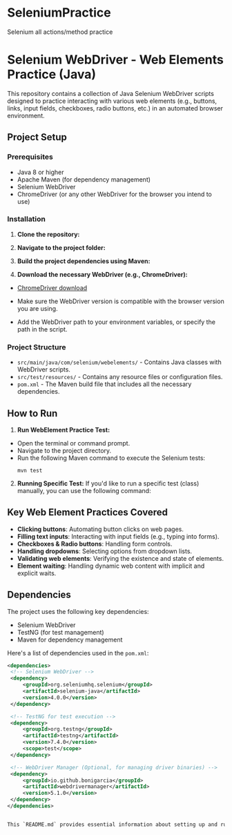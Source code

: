 # SeleniumPractice
Selenium all actions/method practice 

# Selenium WebDriver - Web Elements Practice (Java)

This repository contains a collection of Java Selenium WebDriver scripts designed to practice interacting with various web elements (e.g., buttons, links, input fields, checkboxes, radio buttons, etc.) in an automated browser environment.

## Project Setup

### Prerequisites
- Java 8 or higher
- Apache Maven (for dependency management)
- Selenium WebDriver
- ChromeDriver (or any other WebDriver for the browser you intend to use)

### Installation

1. **Clone the repository:**

2. **Navigate to the project folder:**

3. **Build the project dependencies using Maven:**

4. **Download the necessary WebDriver (e.g., ChromeDriver):**
- [ChromeDriver download](https://sites.google.com/a/chromium.org/chromedriver/)
- Make sure the WebDriver version is compatible with the browser version you are using.

- Add the WebDriver path to your environment variables, or specify the path in the script.

### Project Structure

- `src/main/java/com/selenium/webelements/` - Contains Java classes with WebDriver scripts.
- `src/test/resources/` - Contains any resource files or configuration files.
- `pom.xml` - The Maven build file that includes all the necessary dependencies.

## How to Run

1. **Run WebElement Practice Test:**
- Open the terminal or command prompt.
- Navigate to the project directory.
- Run the following Maven command to execute the Selenium tests:
  ```
  mvn test
  ```

2. **Running Specific Test:**
If you'd like to run a specific test (class) manually, you can use the following command:

## Key Web Element Practices Covered

- **Clicking buttons**: Automating button clicks on web pages.
- **Filling text inputs**: Interacting with input fields (e.g., typing into forms).
- **Checkboxes & Radio buttons**: Handling form controls.
- **Handling dropdowns**: Selecting options from dropdown lists.
- **Validating web elements**: Verifying the existence and state of elements.
- **Element waiting**: Handling dynamic web content with implicit and explicit waits.

## Dependencies

The project uses the following key dependencies:

- Selenium WebDriver
- TestNG (for test management)
- Maven for dependency management

Here's a list of dependencies used in the `pom.xml`:

```xml
<dependencies>
 <!-- Selenium WebDriver -->
 <dependency>
     <groupId>org.seleniumhq.selenium</groupId>
     <artifactId>selenium-java</artifactId>
     <version>4.0.0</version>
 </dependency>

 <!-- TestNG for test execution -->
 <dependency>
     <groupId>org.testng</groupId>
     <artifactId>testng</artifactId>
     <version>7.4.0</version>
     <scope>test</scope>
 </dependency>

 <!-- WebDriver Manager (Optional, for managing driver binaries) -->
 <dependency>
     <groupId>io.github.bonigarcia</groupId>
     <artifactId>webdrivermanager</artifactId>
     <version>5.1.0</version>
 </dependency>
</dependencies>


This `README.md` provides essential information about setting up and running your Selenium Java project. It includes instructions on how to clone the repository, install dependencies, run tests, and explains the project structure. You can modify this template to fit your specific project setup or add additional sections as needed!

